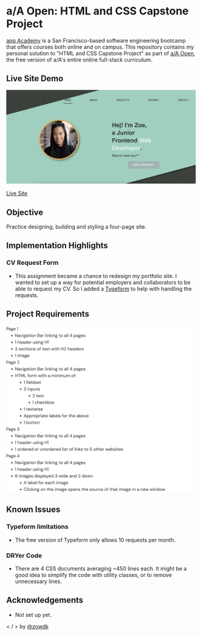 # a/A Open: HTML and CSS Capstone Project

[app Academy](https://www.appacademy.io/) is a San Francisco-based software engineering bootcamp that offers courses both online and on campus. This repository contains my personal solution to "HTML and CSS Capstone Project" as part of [a/A Open](https://www.appacademy.io/course/app-academy-open), the free version of a/A's entire online full-stack curriculum.

## Live Site Demo

  <img src="./img/projects/portfolio-site.png" alt="thumbnail for Zoe's portfolio site" width="600" />

  [Live Site](https://zowdk.github.io/html-and-css-capstone-project/)

## Objective

  Practice designing, building and styling a four-page site.

## Implementation Highlights

### CV Request Form

   - This assignment became a chance to redesign my portfolio site. I wanted to set up a way for potential employers and collaborators to be able to request my CV. So I added a [Typeform](https://www.typeform.com/) to help with handling the requests. 
    

## Project Requirements

  <img src="./img/project-requirements.png" alt="" width="500" />


## Known Issues

### Typeform limitations

- The free version of Typeform only allows 10 requests per month. 

### DRYer Code

- There are 4 CSS documents averaging ~450 lines each. It might be a good idea to simplify the code with utility classes, or to remove unnecessary lines.

## Acknowledgements

- Not set up yet.

< / > by [@zowdk](https://twitter.com/zowdk)
